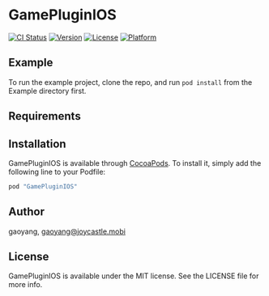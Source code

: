 # GamePluginIOS

[![CI Status](http://img.shields.io/travis/gaoyang/GamePluginIOS.svg?style=flat)](https://travis-ci.org/gaoyang/GamePluginIOS)
[![Version](https://img.shields.io/cocoapods/v/GamePluginIOS.svg?style=flat)](http://cocoapods.org/pods/GamePluginIOS)
[![License](https://img.shields.io/cocoapods/l/GamePluginIOS.svg?style=flat)](http://cocoapods.org/pods/GamePluginIOS)
[![Platform](https://img.shields.io/cocoapods/p/GamePluginIOS.svg?style=flat)](http://cocoapods.org/pods/GamePluginIOS)

## Example

To run the example project, clone the repo, and run `pod install` from the Example directory first.

## Requirements

## Installation

GamePluginIOS is available through [CocoaPods](http://cocoapods.org). To install
it, simply add the following line to your Podfile:

```ruby
pod "GamePluginIOS"
```

## Author

gaoyang, gaoyang@joycastle.mobi

## License

GamePluginIOS is available under the MIT license. See the LICENSE file for more info.
